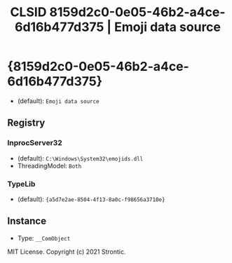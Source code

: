 ﻿---
title: "CLSID 8159d2c0-0e05-46b2-a4ce-6d16b477d375 | Emoji data source"
excerpt: What is COM-Object CLSID 8159d2c0-0e05-46b2-a4ce-6d16b477d375?
---

# {8159d2c0-0e05-46b2-a4ce-6d16b477d375}

* (default): `Emoji data source`

## Registry


### InprocServer32

* (default): `C:\Windows\System32\emojids.dll`
* ThreadingModel: `Both`

### TypeLib

* (default): `{a5d7e2ae-8504-4f13-8a0c-f98656a3710e}`

## Instance

* Type: `__ComObject`

MIT License. Copyright (c) 2021 Strontic.


